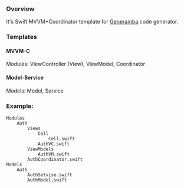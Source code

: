 ### Overview

It's Swift MVVM+Coordinator template for [Generamba](https://github.com/rambler-digital-solutions/Generamba) code generator.

### Templates
#### MVVM-C
Modules: ViewController (View), ViewModel, Coordinator


#### Model-Service
Models: Model, Service

### Example:

```
Modules
    Auth
        Views
            Cell
                Cell.swift
            AuthVC.swift
        ViewModels
            AuthVM.swift
        AuthCoordinator.swift
Models
    Auth
        AuthSetvise.swift
        AuthModel.swift
```